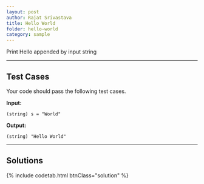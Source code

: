 ```yaml
---
layout: post
author: Rajat Srivastava
title: Hello World
folder: hello-world
category: sample
---
```


Print Hello appended by input string

---
## Test Cases
Your code should pass the following test cases.

**Input:** 
	
	(string) s = "World"

**Output:** 

	(string) "Hello World"


---
## Solutions

{% include codetab.html btnClass="solution" %}